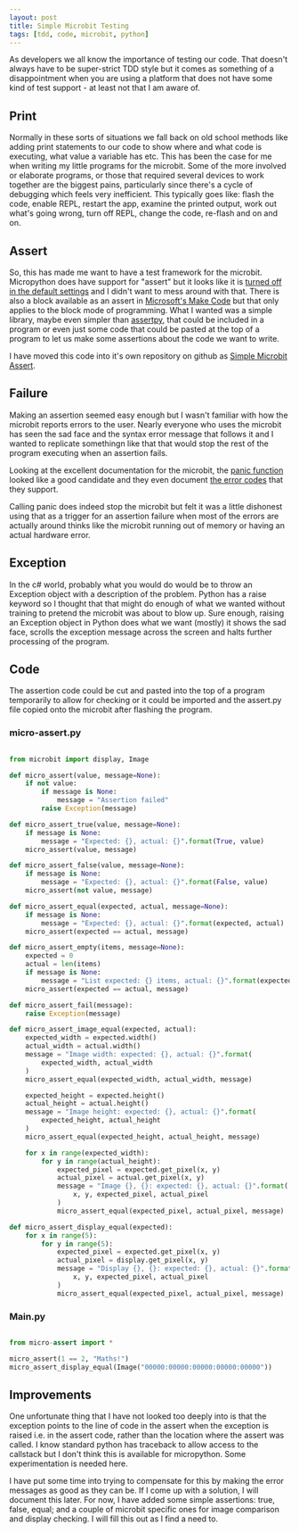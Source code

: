 ```yaml
---
layout: post
title: Simple Microbit Testing
tags: [tdd, code, microbit, python]
---
```


As developers we all know the importance of testing our code. That doesn't always 
have to be super-strict TDD style but it comes as  something of a disappointment 
when you are using a platform that does not have some kind of test support - at least not that I am aware of. 


## Print

Normally in these sorts of situations we fall back on old school methods like adding print statements to our code to show where and what code is executing, 
what value a variable has etc. This has been the case for me when writing my 
little programs for the microbit. Some of the more involved or elaborate programs, 
or those that required several devices to work together are the biggest pains, 
particularly since there's a cycle of debugging which feels very inefficient. This typically goes like: flash the code, enable REPL, restart the app, examine the 
printed output, work out what's going wrong, turn off REPL, change the code, re-flash and on and on. 


## Assert 

So, this has made me want to have a test framework for the microbit. Micropython does have support for "assert" but it looks like it is 
[turned off in the default settings](https://microbit-micropython.readthedocs.io/en/stable/micropython.html) and I didn't want to mess around with that. There 
is also a block available as an assert in [Microsoft's Make Code](https://makecode.microbit.org/reference/control/assert) but that only applies to the 
block mode of programming. What I wanted was a simple library, maybe even simpler than [assertpy](https://github.com/assertpy/assertpy), that could be 
included in a program or even just some code that could be pasted at the top of a program to let us make some assertions about the code we want to write. 

I have moved this code into it's own repository on github as [Simple Microbit Assert](https://github.com/deejaygraham/simple-microbit-assert).


## Failure

Making an assertion seemed easy enough but I wasn't familiar with how the microbit 
reports errors to the user. Nearly everyone who uses the microbit has seen the 
sad face and the syntax error message that follows it and I wanted to replicate 
somethingn like that that would stop the rest of the program executing when an 
assertion fails. 

Looking at the excellent documentation for the microbit, the [panic function]() looked like a good candidate and they even 
document [the error codes](https://support.microbit.org/support/solutions/articles/19000016969-micro-bit-error-codes) that they support. 

Calling panic does indeed stop the microbit but felt it was a little dishonest using that as a trigger for an assertion failure when most of the errors are 
actually around thinks like the microbit running out of memory or having an actual hardware error.

## Exception

In the c# world, probably what you would do would be to throw an Exception object with a description of the problem. Python has a raise keyword so I thought 
that that might do enough of what we wanted without training to pretend the microbit was about to blow up. Sure enough, raising an Exception object in Python does 
what we want (mostly) it shows the sad face, scrolls the exception message across the screen and halts further processing of the program. 


## Code

The assertion code could be cut and pasted into the top of a program temporarily to allow 
for checking or it could be imported and the assert.py file copied onto the microbit
after flashing the program.

### micro-assert.py

```python

from microbit import display, Image

def micro_assert(value, message=None):
    if not value:
        if message is None:
            message = "Assertion failed"
        raise Exception(message)

def micro_assert_true(value, message=None):
    if message is None:
        message = "Expected: {}, actual: {}".format(True, value)
    micro_assert(value, message)

def micro_assert_false(value, message=None):
    if message is None:
        message = "Expected: {}, actual: {}".format(False, value)
    micro_assert(not value, message)

def micro_assert_equal(expected, actual, message=None):
    if message is None:
        message = "Expected: {}, actual: {}".format(expected, actual)
    micro_assert(expected == actual, message)

def micro_assert_empty(items, message=None):
    expected = 0
    actual = len(items)
    if message is None:
        message = "List expected: {} items, actual: {}".format(expected, actual)
    micro_assert(expected == actual, message)

def micro_assert_fail(message):
    raise Exception(message)

def micro_assert_image_equal(expected, actual):
    expected_width = expected.width()
    actual_width = actual.width()
    message = "Image width: expected: {}, actual: {}".format(
        expected_width, actual_width
    )
    micro_assert_equal(expected_width, actual_width, message)

    expected_height = expected.height()
    actual_height = actual.height()
    message = "Image height: expected: {}, actual: {}".format(
        expected_height, actual_height
    )
    micro_assert_equal(expected_height, actual_height, message)

    for x in range(expected_width):
        for y in range(actual_height):
            expected_pixel = expected.get_pixel(x, y)
            actual_pixel = actual.get_pixel(x, y)
            message = "Image {}, {}: expected: {}, actual: {}".format(
                x, y, expected_pixel, actual_pixel
            )
            micro_assert_equal(expected_pixel, actual_pixel, message)

def micro_assert_display_equal(expected):
    for x in range(5):
        for y in range(5):
            expected_pixel = expected.get_pixel(x, y)
            actual_pixel = display.get_pixel(x, y)
            message = "Display {}, {}: expected: {}, actual: {}".format(
                x, y, expected_pixel, actual_pixel
            )
            micro_assert_equal(expected_pixel, actual_pixel, message)

```

### Main.py

```python

from micro-assert import *

micro_assert(1 == 2, "Maths!")
micro_assert_display_equal(Image("00000:00000:00000:00000:00000"))

```

## Improvements

One unfortunate thing that I have not looked too deeply into is that the 
exception points to the line of code in the assert when the exception is 
raised i.e. in the assert code, rather than the location where the assert 
was called. I know standard python has traceback to allow access to the callstack
but I don't think this is available for micropython. Some experimentation is 
needed here. 

I have put some time into trying to compensate for this by 
making the error messages as good as they can be. If I come up with a solution, I will document this later. For now, I have added some simple assertions: true, 
false, equal; and a couple of microbit specific ones 
for image comparison and display checking. I will fill this out as I find a need to.
